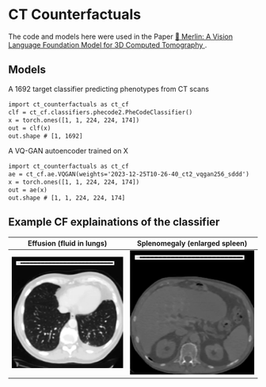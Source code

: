 # CT Counterfactuals

The code and models here were used in the Paper [📄 Merlin: A Vision Language Foundation Model for 3D Computed Tomography
](https://arxiv.org/abs/2406.06512).

## Models

A 1692 target classifier predicting phenotypes from CT scans
```
import ct_counterfactuals as ct_cf
clf = ct_cf.classifiers.phecode2.PheCodeClassifier()
x = torch.ones([1, 1, 224, 224, 174])
out = clf(x)
out.shape # [1, 1692]
```

A VQ-GAN autoencoder trained on X
```
import ct_counterfactuals as ct_cf
ae = ct_cf.ae.VQGAN(weights='2023-12-25T10-26-40_ct2_vqgan256_sddd')
x = torch.ones([1, 1, 224, 224, 174])
out = ae(x)
out.shape # [1, 1, 224, 224, 174]
```

## Example CF explainations of the classifier

| Effusion (fluid in lungs) | Splenomegaly (enlarged spleen)|
| ----------- | ----------- |
| <img src="docs/effusion2.gif" width="100%"> |  <img src="docs/Splenomegaly.gif" width="100%"> | 
